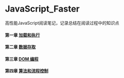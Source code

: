 # JavaScript_Faster
高性能JavaScript阅读笔记，记录总结在阅读过程中的知识点

#### 第一章 [加载和执行](https://github.com/xswei/JavaScript_Faster/tree/master/Loading_and_Execution)

#### 第二章 [数据存取](https://github.com/xswei/JavaScript_Faster/tree/master/Data_Access)

#### 第三章 [DOM 编程](https://github.com/xswei/JavaScript_Faster/tree/master/DOM_Scripting)

#### 第四章 [算法和流程控制](https://github.com/xswei/JavaScript_Faster/tree/master/Algorithms_and_FlowControl)
